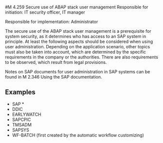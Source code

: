 #M 4.259 Secure use of ABAP stack user management
Responsible for initiation: IT security officer, IT manager

Responsible for implementation: Administrator

The secure use of the ABAP stack user management is a prerequisite for system security, as it determines who has access to an SAP system in principle. At least the following aspects should be considered when using user administration. Depending on the application scenario, other topics must also be taken into account, which are determined by the specific requirements in the company or the authorities. There are also requirements to be observed, which result from legal provisions.

Notes on SAP documents for user administration in SAP systems can be found in M 2.346 Using the SAP documentation.



## Examples 
* SAP *
* DDIC
* EARLYWATCH
* SAPCPIC
* TMSADM
* SAPSYS
* WF-BATCH (first created by the automatic workflow customizing)




